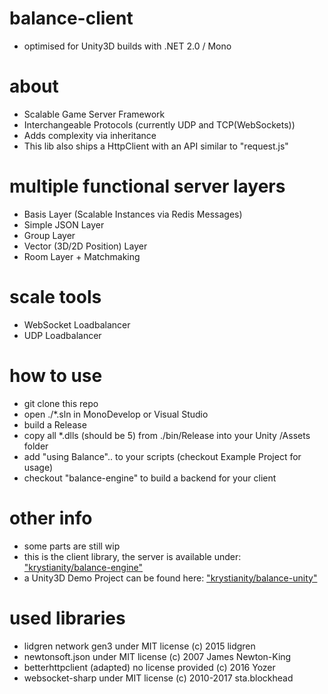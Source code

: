# balance-client
- optimised for Unity3D builds with .NET 2.0 / Mono

# about
- Scalable Game Server Framework
- Interchangeable Protocols (currently UDP and TCP(WebSockets))
- Adds complexity via inheritance
- This lib also ships a HttpClient with an API similar to "request.js"

# multiple functional server layers
- Basis Layer (Scalable Instances via Redis Messages)
- Simple JSON Layer
- Group Layer
- Vector (3D/2D Position) Layer
- Room Layer + Matchmaking

# scale tools
- WebSocket Loadbalancer
- UDP Loadbalancer

# how to use
- git clone this repo
- open ./*.sln in MonoDevelop or Visual Studio
- build a Release
- copy all *.dlls (should be 5) from ./bin/Release into your Unity /Assets folder
- add "using Balance".. to your scripts (checkout Example Project for usage)
- checkout "balance-engine" to build a backend for your client

# other info
- some parts are still wip
- this is the client library, the server is available under: ["krystianity/balance-engine"](https://github.com/krystianity/balance-engine)
- a Unity3D Demo Project can be found here: ["krystianity/balance-unity"](https://github.com/krystianity/balance-unity)

# used libraries
- lidgren network gen3 under MIT license (c) 2015 lidgren
- newtonsoft.json under MIT license (c) 2007 James Newton-King
- betterhttpclient (adapted) no license provided (c) 2016 Yozer
- websocket-sharp under MIT license (c) 2010-2017 sta.blockhead
